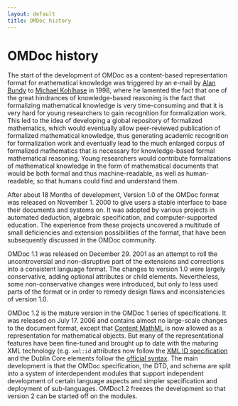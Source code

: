 ```yaml
---
layout: default
title: OMDoc history
---
```

# OMDoc history

The start of the development of OMDoc as a content-based representation format for mathematical knowledge was triggered by an e-mail by [Alan Bundy](http://homepages.inf.ed.ac.uk/bundy/) to [Michael Kohlhase](http://kwarc.info/kohlhase) in 1998, where he lamented the fact that one of the great hindrances of knowledge-based reasoning is the fact that formalizing mathematical knowledge is very time-consuming and that it is very hard for young researchers to gain recognition for formalization work. This led to the idea of developing a global repository of formalized mathematics, which would eventually allow peer-reviewed publication of formalized mathematical knowledge, thus generating academic recognition for formalization work and eventually lead to the much enlarged corpus of formalized mathematics that is necessary for knowledge-based formal mathematical reasoning. Young researchers would contribute formalizations of mathematical knowledge in the form of mathematical documents that would be both formal and thus machine-readable, as well as human-readable, so that humans could find and understand them.

After about 18 Months of development, Version 1.0 of the OMDoc format was released on November 1. 2000 to give users a stable interface to base their documents and systems on. It was adopted by various projects in automated deduction, algebraic specification, and computer-supported education. The experience from these projects uncovered a multitude of small deficiencies and extension possibilities of the format, that have been subsequently discussed in the OMDoc community.

OMDoc 1.1 was released on December 29. 2001 as an attempt to roll the uncontroversial and non-disruptive part of the extensions and corrections into a consistent language format. The changes to version 1.0 were largely conservative, adding optional attributes or child elements. Nevertheless, some non-conservative changes were introduced, but only to less used parts of the format or in order to remedy design flaws and inconsistencies of version 1.0.

OMDoc 1.2 is the mature version in the OMDoc 1 series of specifications. It was released on July 17. 2006 and contains almost no large-scale changes to the document format, except that [ Content MathML](http://w3.org/Math) is now allowed as a representation for mathematical objects. But many of the representational features have been fine-tuned and brought up to date with the maturing XML technology (e.g. ```xml:id``` attributes now follow the [XML ID specification](http://www.w3.org/TR/2005/REC-xml-id-20050909/) and the Dublin Core elements follow the [official syntax](http://dublincore.org/documents/dcmi-terms/). The main development is that the OMDoc specification, the DTD, and schema are split into a system of interdependent modules that support independent development of certain language aspects and simpler specification and deployment of sub-languages.  OMDoc1.2 freezes the development so that version 2 can be started off on the modules.
